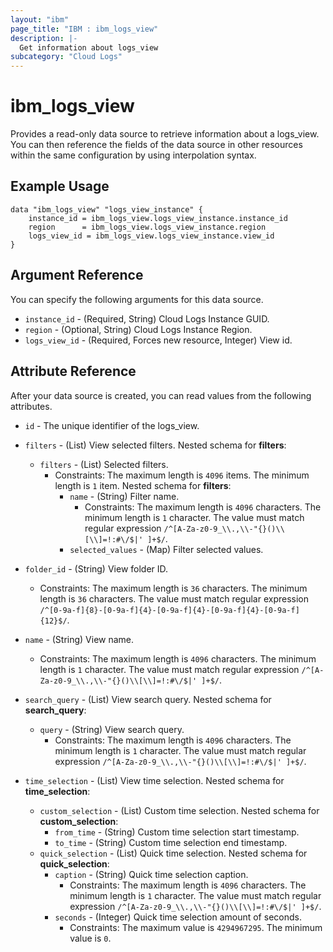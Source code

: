 ```yaml
---
layout: "ibm"
page_title: "IBM : ibm_logs_view"
description: |-
  Get information about logs_view
subcategory: "Cloud Logs"
---
```



# ibm_logs_view

Provides a read-only data source to retrieve information about a logs_view. You can then reference the fields of the data source in other resources within the same configuration by using interpolation syntax.

## Example Usage

```hcl
data "ibm_logs_view" "logs_view_instance" {
	instance_id = ibm_logs_view.logs_view_instance.instance_id
	region      = ibm_logs_view.logs_view_instance.region
	logs_view_id = ibm_logs_view.logs_view_instance.view_id
}
```

## Argument Reference

You can specify the following arguments for this data source.

* `instance_id` - (Required, String)  Cloud Logs Instance GUID.
* `region` - (Optional, String) Cloud Logs Instance Region.
* `logs_view_id` - (Required, Forces new resource, Integer) View id.

## Attribute Reference

After your data source is created, you can read values from the following attributes.

* `id` - The unique identifier of the logs_view.
* `filters` - (List) View selected filters.
Nested schema for **filters**:
	* `filters` - (List) Selected filters.
	  * Constraints: The maximum length is `4096` items. The minimum length is `1` item.
	Nested schema for **filters**:
		* `name` - (String) Filter name.
		  * Constraints: The maximum length is `4096` characters. The minimum length is `1` character. The value must match regular expression `/^[A-Za-z0-9_\\.,\\-"{}()\\[\\]=!:#\/$|' ]+$/`.
		* `selected_values` - (Map) Filter selected values.

* `folder_id` - (String) View folder ID.
  * Constraints: The maximum length is `36` characters. The minimum length is `36` characters. The value must match regular expression `/^[0-9a-f]{8}-[0-9a-f]{4}-[0-9a-f]{4}-[0-9a-f]{4}-[0-9a-f]{12}$/`.

* `name` - (String) View name.
  * Constraints: The maximum length is `4096` characters. The minimum length is `1` character. The value must match regular expression `/^[A-Za-z0-9_\\.,\\-"{}()\\[\\]=!:#\/$|' ]+$/`.

* `search_query` - (List) View search query.
Nested schema for **search_query**:
	* `query` - (String) View search query.
	  * Constraints: The maximum length is `4096` characters. The minimum length is `1` character. The value must match regular expression `/^[A-Za-z0-9_\\.,\\-"{}()\\[\\]=!:#\/$|' ]+$/`.

* `time_selection` - (List) View time selection.
Nested schema for **time_selection**:
	* `custom_selection` - (List) Custom time selection.
	Nested schema for **custom_selection**:
		* `from_time` - (String) Custom time selection start timestamp.
		* `to_time` - (String) Custom time selection end timestamp.
	* `quick_selection` - (List) Quick time selection.
	Nested schema for **quick_selection**:
		* `caption` - (String) Quick time selection caption.
		  * Constraints: The maximum length is `4096` characters. The minimum length is `1` character. The value must match regular expression `/^[A-Za-z0-9_\\.,\\-"{}()\\[\\]=!:#\/$|' ]+$/`.
		* `seconds` - (Integer) Quick time selection amount of seconds.
		  * Constraints: The maximum value is `4294967295`. The minimum value is `0`.

